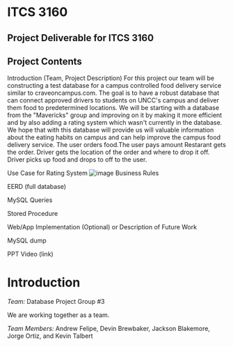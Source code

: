 # ITCS 3160

## Project Deliverable for ITCS 3160

## Project Contents

Introduction (Team, Project Description)
For this project our team will be constructing a test database for a campus controlled food delivery service similar to craveoncampus.com.
The goal is to have a robust database that can connect approved drivers to students on UNCC's campus and deliver them food to predetermined locations. 
We will be starting with a database from the "Mavericks" group and improving on it by making it more efficient and by also adding a rating system which 
wasn't currently in the database. We hope that with this database will provide us will valuable information about the eating habits on campus and can help improve
the campus food delivery service. The user orders food.The user pays amount Restarant gets the order. Driver gets the location of the order and where to drop it off. Driver picks up food and drops to off to the user. 

Use Case for Rating System
![image](https://user-images.githubusercontent.com/46727094/99898235-ecc01200-2c6d-11eb-8c21-5f747785a2ca.png)
Business Rules

EERD (full database)

MySQL Queries

Stored Procedure

Web/App Implementation (Optional) or Description of Future Work

MySQL dump

PPT Video (link)



# Introduction
*Team:*  Database Project Group #3

We are working together as a team.

*Team Members:* Andrew Felipe, Devin Brewbaker, Jackson Blakemore, Jorge Ortiz, and Kevin Talbert
